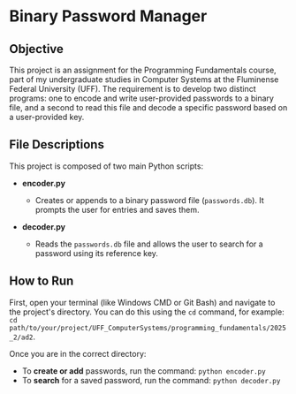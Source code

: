 # Binary Password Manager

## Objective

This project is an assignment for the Programming Fundamentals course, part of my undergraduate studies in Computer Systems at the Fluminense Federal University (UFF). The requirement is to develop two distinct programs: one to encode and write user-provided passwords to a binary file, and a second to read this file and decode a specific password based on a user-provided key.

## File Descriptions

This project is composed of two main Python scripts:

* **encoder.py**
    * Creates or appends to a binary password file (`passwords.db`). It prompts the user for entries and saves them.

* **decoder.py**
    * Reads the `passwords.db` file and allows the user to search for a password using its reference key.

## How to Run

First, open your terminal (like Windows CMD or Git Bash) and navigate to the project's directory. You can do this using the `cd` command, for example: `cd path/to/your/project/UFF_ComputerSystems/programming_fundamentals/2025_2/ad2`.

Once you are in the correct directory:

* To **create or add** passwords, run the command: `python encoder.py`
* To **search** for a saved password, run the command: `python decoder.py`
